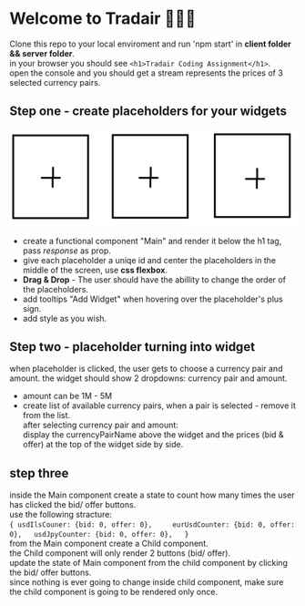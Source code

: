 # Welcome to __Tradair__ 👋👋👋

Clone this repo to your local enviroment and run 'npm start' in __client folder && server folder__.  
in your browser you should see `<h1>Tradair Coding Assignment</h1>`.  
open the console and you should get a stream represents the prices of 3 selected currency pairs.

## Step one - create placeholders for your widgets
![Alt text](./imgs/placeholders.PNG)   
- create a functional component "Main" and render it below the h1 tag, pass _response_  as prop.
- give each placeholder a uniqe id and center the placeholders in the middle of the screen, use **css flexbox**. 
- **Drag & Drop** - The user should have the abillity to change the order of the placeholders.  
- add tooltips "Add Widget" when hovering over the placeholder's plus sign.
- add style as you wish.

## Step two - placeholder turning into widget
when placeholder is clicked, the user gets to choose a currency pair and amount.
the widget should show 2 dropdowns: currency pair and amount.
 - amount can be 1M - 5M
 - create list of available currency pairs, when a pair is selected - remove it from the list.  
after selecting currency pair and amount:  
display the currencyPairName above the widget and the prices (bid & offer) at the top of the widget side by side.  

## step three
inside the Main component create a state to count how many times the user has clicked the bid/ offer buttons.  
use the following stracture:  
`{
usdIlsCouner: {bid: 0, offer: 0},    
eurUsdCounter: {bid: 0, offer: 0},  
usdJpyCounter: {bid: 0, offer: 0},  
}`  
from the Main component create a Child component.  
the Child component will only render 2 buttons (bid/ offer).  
update the state of Main component from the child component by clicking the bid/ offer buttons.  
since nothing is ever going to change inside child component, make sure the child component is going to be rendered only once.



